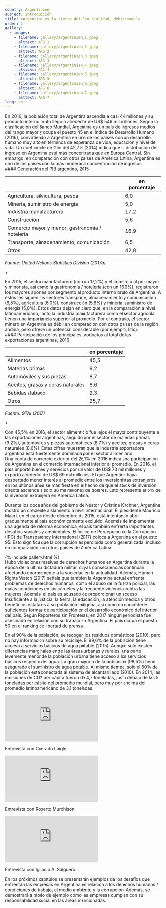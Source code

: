 ```yaml
---
country: Argentinien
subject: Introducción
title: «Argentina es la tierra del ‘en realidad, debiéramos‘»
order: 1
gallery:
  - images:
    - filename: gallery/argentinien_1.jpeg
      alttext: ARG 1
    - filename: gallery/argentinien_2.jpeg
      alttext: ARG 2
    - filename: gallery/argentinien_3.jpeg
      alttext: ARG 3
    - filename: gallery/argentinien_4.jpeg
      alttext: ARG 4
    - filename: gallery/argentinien_5.jpeg
      alttext: ARG 5
    - filename: gallery/argentinien_6.jpeg
      alttext: ARG 6
    - filename: gallery/argentinien_7.jpeg
      alttext: ARG 7
lang: es
---
```

<!-- Text mit Sidestory rechts -->
<div class="has-sidestories-right grid" markdown="1">

<div class="content" markdown="1">
En 2016, la población total de Argentina ascendía a casi 44 millones y su producto interno bruto llegó a alrededor de US$ 546 mil millones. Según la clasificación del Banco Mundial, Argentina es un país de ingresos medios del rango mayor y ocupa el puesto 45 en el Índice de Desarrollo Humano (2016), convirtiendo a Argentina en uno de los países con un desarrollo humano muy alto en términos de esperanza de vida, educación y nivel de vida. Un coeficiente de Gini del 42,7% (2014) indica que la distribución del ingreso en Argentina está más concentrada que en Europa Central. Sin embargo, en comparación con otros países de América Latina, Argentina es uno de los países con la más moderada concentración de ingresos.
</div>

<div class="sidestory sidestory-right" markdown="1">
#### Generación del PIB argentino, 2015

 &nbsp; | en porcentaje
 --- | ---
 Agricultura, silvicultura, pesca | 6,0
 Minería, suministro de energía | 5,0
 Industria manufacturera | 17,2
 Construcción | 5,6
 Comercio mayor y menor, gastronomía / hotelería | 16,9
 Transporte, almacenamiento, comunicación | 6,5
 Otros | 42,8

_Fuente: United Nations Statistics Division (2017a)_
<p class="sidestory-toggle"><span>+</span></p>
</div>

<div class="overlay sidestory-right-content content">
<div class="ss-content" markdown="1">
En 2015, el sector manufacturero (con un 17,2%) y el comercio al por mayor y minorista, así como la gastronomía / hotelería (con un 16,9%), registraron los mayores aportes por segmento al producto interno bruto de Argentina. A éstos les siguen los sectores transporte, almacenamiento y comunicación (6,5%), agricultura (6,0%), construcción (5,6%) y minería, suministro de energía (5,0%). Estos datos dejan en claro que, en la comparación a nivel latinoamericano, tanto la industria manufacturera como el sector agrícola tienen una importancia superior al promedio. Por el contrario, el sector minero en Argentina es débil en comparación con otros países de la región andina, pero ofrece un potencial considerable (por ejemplo, litio).
</div>
</div>

</div>


<!-- Text mit Sidestory links -->
<div class="has-sidestories-left grid" markdown="1">

<div class="sidestory sidestory-left" markdown="1">
#### Participación de los principales productos al total de las exportaciones argentinas, 2016

 &nbsp; | en porcentaje
--- | ---
Alimentos | 45,5
Materias primas | 9,2
Automóviles y sus piezas | 8,7
Aceites, grasas y ceras naturales | 8,6
Bebidas /tabaco | 2,3
Otros | 25,7

_Fuente: GTAI (2017)_

<p class="sidestory-toggle"><span>+</span></p>
</div>

<div class="overlay sidestory-left-content content">
<div class="ss-content" markdown="1">
Con 45,5% en 2016, el sector alimenticio fue lejos el mayor contribuyente a las exportaciones argentinas, seguido por el sector de materias primas (9.2%), automóviles y piezas automotrices (8.7%) y aceites, grasas y ceras naturales (8,6%). Estas cifras muestran que la industria exportadora argentina está fuertemente dominada por el sector alimentario.
</div>
</div>

<div class="content" markdown="1">
Una cuota de comercio exterior del 26,1% en 2016 indica una participación de Argentina en el comercio internacional inferior al promedio. En 2016, el país importó bienes y servicios por un valor de US$ 73 mil millones y exportó alrededor de US$ 69 mil millones. El que Argentina haya despertado menor interés al promedio entre los inversionistas extranjeros en los últimos años se manifiesta en el hecho de que el stock de inversión directa asciende a solo 88 mil millones de dólares. Esto representa el 5% de la inversión extranjera en América Latina.

Durante los doce años del gobierno de Néstor y Cristina Kirchner, Argentina mostró un creciente aislamiento a nivel internacional. El presidente Mauricio Macri, en el cargo desde diciembre de 2015, está intentando abrir gradualmente al país económicamente excluido. Además de implementar una agenda de reforma económica, el país también enfrenta importantes desafíos sociales y ambientales. El Índice de Percepción de la Corrupción (IPC) de Transparency International (2017) coloca a Argentina en el puesto 95. Esto significa que la corrupción es percibida como generalizada, incluso en comparación con otros países de América Latina.
</div>

</div>


<div class="media-wrapper">
{% include gallery.html %}
</div>

<div class="content" markdown="1">
Hubo violaciones masivas de derechos humanos en Argentina durante la época de la última dictadura militar, cuyas consecuencias continúan afectando enormemente a la sociedad en la actualidad. Además, Human Rights Watch (2017) señala que también la Argentina actual enfrenta problemas de derechos humanos, como el abuso de la fuerza policial, las malas condiciones en las cárceles y la frecuente violencia contra las mujeres. Además, el país es acusado de proporcionar un acceso insuficiente a la justicia, la tierra, la educación, la atención médica y otros beneficios estatales a su población indígena, así como no concederle suficientes formas de participación en el desarrollo económico del interior del país. Según Reporteros sin Fronteras, en 2017 ningún periodista fue asesinado en relación con su trabajo en Argentina. El país ocupa el puesto 50 en el ranking de libertad de prensa.

En el 90% de la población, se recogen los residuos domésticos (2010), pero no hay información sobre su reciclaje. El 99,6% de la población tiene acceso a servicios básicos de agua potable (2015). Aunque solo existen diferencias marginales entre las áreas urbanas y rurales, una parte levemente menor de la población urbana tiene acceso a los servicios básicos respecto del agua. La gran mayoría de la población (98,5%) tiene asegurado el suministro de agua potable. Al mismo tiempo, solo el 50% de la población está conectada al sistema de alcantarillado (2010). En 2014, las emisiones de CO2 per cápita fueron de 4,7 toneladas, justo debajo de las 5 toneladas per cápita del promedio mundial, pero muy por encima del promedio latinoamericano de 3,1 toneladas.
</div>

<div class="media-wrapper country-videos">
	<div class="country-video">
		<iframe src="https://tube.switch.ch/embed/8ddf7e3f" frameborder="0" webkitallowfullscreen mozallowfullscreen allowfullscreen></iframe>
		<p>Entrevista con Conrado Laigle</p>
	</div>
	<div class="country-video">
		<iframe src="https://tube.switch.ch/embed/71d61804" frameborder="0" webkitallowfullscreen mozallowfullscreen allowfullscreen></iframe>
		<p>Entrevista con Roberto Murchison</p>
	</div>
	<div class="country-video">
		<iframe src="https://tube.switch.ch/embed/496aab0f" frameborder="0" webkitallowfullscreen mozallowfullscreen allowfullscreen></iframe>
		<p>Entrevista con Ignacio A. Salguero</p>
	</div>
</div>

<div class="content" markdown="1">
En los próximos capítulos se presentarán ejemplos de los desafíos que enfrentan las empresas en Argentina en relación a los derechos humanos / condiciones de trabajo, el medio ambiente y la corrupción. Además, se demostrará a modo de ejemplo cómo las empresas cumplen con su responsabilidad social en las áreas mencionadas.
</div>
